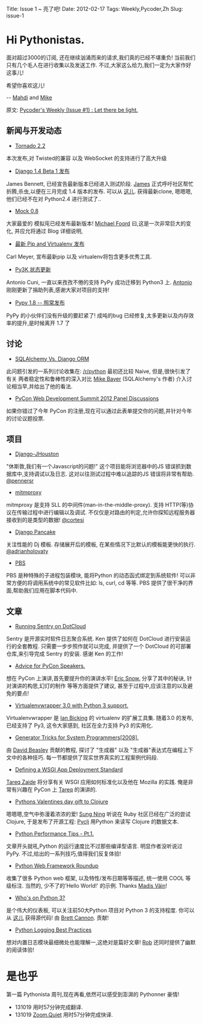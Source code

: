 Title: Issue 1 ~ 亮了吧! 
Date: 2012-02-17 
Tags: Weekly,Pycoder,Zh 
Slug: issue-1 

# Hi Pythonistas. 

面对超过3000的订阅,
还在继续汹涌而来的请求,我们真的已经不堪重负!
当前我们只有几个毛人在进行收集以及发送工作.
不过,大家这么给力,我们一定为大家作好这事儿!

希望你喜欢这儿!

--
[Mahdi](https://twitter.com/#!/myusuf3) and [Mike](https://twitter.com/#!/mgrouchy)

原文: [Pycoder's Weekly (Issue #1) : Let there be light.](http://us4.campaign-archive2.com/?u=9735795484d2e4c204da82a29&id=e9564edf16)


## 新闻与开发动态

- [Tornado 2.2](http://www.tornadoweb.org/documentation/releases/v2.2.0.html)

本次发布,对 Twisted的兼容 以及 WebSocket 的支持进行了高大升级



- [Django 1.4 Beta 1 发布](https://www.djangoproject.com/weblog/2012/feb/15/14-beta-1/)

James Bennett, 已经宣告最新版本已经进入测试阶段. 
[James](https://twitter.com/#!/ubernostrum)
正式呼吁社区帮忙折腾,杀虫,以便在三月完成 1.4 版本的发布.
可以从 [这儿](https://www.djangoproject.com/download/).
获得最新clone, 嗯嗯嗯,他们已经不在对 Python2.4 进行测试了..



- [Mock 0.8](http://www.voidspace.org.uk/python/weblog/arch_d7_2012_02_11.shtml#e1234)

大家最爱的 模拟庉已经发布最新版本!
[Michael Foord](https://twitter.com/#!/voidspace)
曰,这是一次非常巨大的变化,
并应允将通过 Blog 详细说明,



- [最新 Pip and Virtualenv 发布](https://twitter.com/#!/carljm/status/170249145376980993)

Carl Meyer, 宣布最新pip 以及 virtualenv将包含更多优秀工具.



- [Py3K 状态更新](http://morepypy.blogspot.com/2012/02/py3k-status-update.html)

Antonio Cuni, 一直以来孜孜不倦的支持 PyPy 成功迁移到 Python3 上.
[Antonio](https://twitter.com/#!/antocuni)
刚刚更新了捐助列表,感谢大家对项目的支持!


- [Pypy 1.8 -- 照常发布](http://morepypy.blogspot.com/2012/02/pypy-18-business-as-usual.html)

PyPy 的小伙伴们没有升级的要赶紧了!
成吨的bug 已经修复,太多更新以及内存效率的提升,是时候离开 1.7 了


## 讨论

- [SQLAlchemy Vs. Django ORM](http://www.reddit.com/r/Python/comments/p03yh/sqlalchemy_vs_django_db/)

此问题引发的一系列讨论收集在:
[/r/python](http://www.reddit.com/r/Python/)
最初还比较 Naive, 但是,很快引发了有关 两者稳定性和鲁棒性的深入对比
[Mike Bayer](https://twitter.com/#!/zzzeek)
 (SQLAlchemy's 作者) 介入讨论相当早,并给出了他的看法.

- [PyCon Web Development Summit 2012 Panel Discussions](http://www.google.com/moderator/#16/e=1c9a94)

如果你错过了今年 PyCon 的注册,现在可以通过此表单提交你的问题,并针对今年的讨论议题投票.

## 项目

- [Django-JHouston](https://github.com/pennersr/django-jhouston)

"休斯敦,我们有一个Javascript的问题!"
这个项目能将浏览器中的JS 错误抓到数据库中,支持调试以及日志.
这对以往测试过程中难以追踪的JS 错误将非常有帮助.
[@pennersr](https://twitter.com/#!/pennersr)


- [mitmproxy](https://github.com/cortesi/mitmproxy)

mitmproxy 是支持 SLL 的中间件(man-in-the-middle-proxy).
支持 HTTP(等)协议在传输过程中进行编辑以及调试.
不仅仅是对路由的判定,允许你探知远程服务器接收到的是类型的数据!
[@cortesi](https://twitter.com/#!/cortesi)


- [Django Pancake](https://github.com/adrianholovaty/django-pancake)

关注性能的 Dj 模板.
存储展开后的模板, 在某些情况下比默认的模板能更快的执行.
[@adrianholovaty](https://twitter.com/#!/adrianholovaty)


- [PBS](https://github.com/amoffat/pbs)

PBS 是种特殊的子进程包装模块,
能将Python 的动态函式绑定到系统软件!
可以非常方便的将调用系统中的常见软件比如: ls, curl, cd 等等.
PBS 提供了很干净的界面,帮助我们应用在脚本代码中.


## 文章

- [Running Sentry on DotCloud](http://kencochrane.net/blog/2012/01/running-sentry-on-dotcloud/)

Sentry 是开源实时软件日志聚合系统.
Ken 提供了如何在 DotCloud 进行安装运行的全套教程.
只需要一步步照作就可以完成,
并提供了一个 DotCloud 的可部署仓库,来引导完成 Sentry 的安装.
感谢 Ken 的工作!


- [Advice for PyCon Speakers.](http://readthedocs.org/docs/ref/en/latest/advice_for_pycon_speakers/index.html)

想在 PyCon 上演讲,首先要提升你的演讲水平!
[Eric Snow.](http://ericsnowcurrently.blogspot.com/)
分享了其中的秘诀, 针对演讲的构思,幻灯的制作 等等方面提供了建议,
甚至于过程中,应该注意的以及避免的要点!


- [Virtualenvwrapper 3.0 with Python 3 support.](http://blog.doughellmann.com/2012/01/virtualenvwrapper-30-python-3-support.html)

Virtualenvwrapper 是
[Ian Bicking](https://twitter.com/#!/ianbicking)
的 virtualenv 的扩展工具集.
随着3.0 的发布,已经支持了 Py3, 这令大家感到, 社区在全力支持 Py3 的实用化.



- [Generator Tricks for System Programmers[2008].](http://www.dabeaz.com/generators/)

由
[David Beasley](https://twitter.com/#!/dabeaz)
贡献的教程, 探讨了 "生成器" 以及 "生成器"表达式在编程上下文中的各种技巧.
每一节都提供了现实世界真实的工程案例代码段.

- [Defining a WSGI App Deployment Standard](http://tarekziade.wordpress.com/2012/02/10/defining-a-wsgi-app-deployment-standard/)

[Tareq Zaide](https://twitter.com/#!/tarek_ziade) 
将分享有关 WSGI 应用如何标准化以及他在 Mozilla 的实践.
俺是非常有兴趣在 PyCon 上 [Tareq](https://twitter.com/#!/tarek_ziade) 的演讲的.



- [Pythons Valentines day gift to Clojure](http://sunng.info/blog/2012/02/pythons-valentines-day-gift-to-clojure/)

嗯嗯嗯,空气中弥漫着浓浓的爱!
[Sung Ning](https://twitter.com/#!/sunng)
听说在 Ruby 社区已经在广泛的尝试 Clojure,
于是发布了开源工程:
 [Pyclj](https://github.com/sunng87/pyclj)
用Python 来读写 Clojure 的数据文本.


- [Python Performance Tips - Pt.1.](http://blog.monitis.com/index.php/2012/02/13/python-performance-tips-part-1/)

文章开头就吼,Python 的运行速度比不过那些编译型语言.
明显作者没听说过 PyPy. 
不过,给出的一系列技巧,值得我们反复体验!

- [Python Web Framework Roundup](http://www.konstruktor.ee/blog/python-web-framework-roundup)

收集了很多 Python web 框架,
以及特性/发布日期等等描述, 统一使用 COOL 等级标注.
当然的, 少不了的'Hello World!' 的示例.
Thanks 
[Madis Väin](http://www.konstruktor.ee/about)!


- [Who's on Python 3?](http://py3ksupport.appspot.com/)

是个伟大的仪表板,
可以关注前50大Python 项目对 Python 3 的支持程度.
你可以从 [这儿](http://bcannon.googlecode.com/hg/sites/py3ksupport-hrd/)
获得源代码!
由 [Brett Cannon](https://plus.google.com/115362263245161504841/about).
贡献!

- [Python Logging Best Practices](http://www.robg3d.com/?p=906)

想对内置日志模块最细微处也能理解一,这绝对是篇好文章!
[Rob](http://www.robg3d.com/)
还同时提供了幽默的阅读体验!



# 是也乎

第一篇 Pythonista 周刊,现在再看,依然可以感受到澎湃的 Pythonner 豪情!

- 131019 用时57分钟完成翻译.
- 131019 [Zoom.Quiet](http://zoomquiet.org/) 用时57分钟完成快译.
